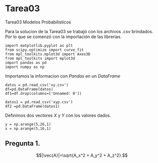 # Tarea03
Tarea03 Modelos Probabilisticos 

Para la solucion de la Tarea03 se trabajó con los archivos *.csv*  brindados. Por lo que se comenzó con la importación de las librerias.



    import matplotlib.pyplot as plt
    from scipy.optimize import curve_fit
    from mpl_toolkits.mplot3d import Axes3D
    from mpl_toolkits import mplot3d
    import pandas as pd
    import numpy as np

Importamos la informacion con *Pandas* en un *DataFrame*

    datos = pd.read_csv('xy.csv')
    df=pd.DataFrame(datos)
    df1=df.drop(columns=['Unnamed: 0'])

    datos1 = pd.read_csv('xyp.csv')
    df2 =pd.DataFrame(datos1)

Definimos dos vectores *X* y *Y* con los valores dados.

    y = np.arange(5,26,1)
    x = np.arange(5,16,1)


## Pregunta 1.


$$|\vec{A}|=\sqrt{A_x^2 + A_y^2 + A_z^2}.$$

